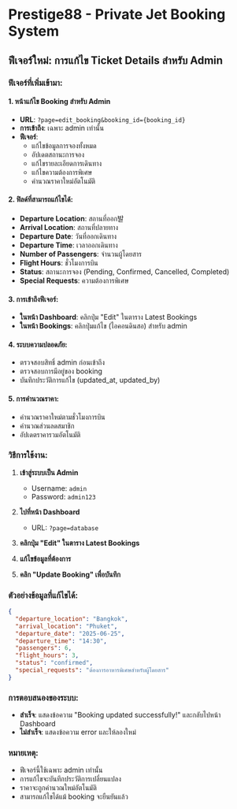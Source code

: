 # Prestige88 - Private Jet Booking System

## ฟีเจอร์ใหม่: การแก้ไข Ticket Details สำหรับ Admin

### ฟีเจอร์ที่เพิ่มเข้ามา:

#### 1. หน้าแก้ไข Booking สำหรับ Admin
- **URL**: `?page=edit_booking&booking_id={booking_id}`
- **การเข้าถึง**: เฉพาะ admin เท่านั้น
- **ฟีเจอร์**:
  - แก้ไขข้อมูลการจองทั้งหมด
  - อัปเดตสถานะการจอง
  - แก้ไขรายละเอียดการเดินทาง
  - แก้ไขความต้องการพิเศษ
  - คำนวณราคาใหม่อัตโนมัติ

#### 2. ฟิลด์ที่สามารถแก้ไขได้:
- **Departure Location**: สถานที่ออก발
- **Arrival Location**: สถานที่ปลายทาง
- **Departure Date**: วันที่ออกเดินทาง
- **Departure Time**: เวลาออกเดินทาง
- **Number of Passengers**: จำนวนผู้โดยสาร
- **Flight Hours**: ชั่วโมงการบิน
- **Status**: สถานะการจอง (Pending, Confirmed, Cancelled, Completed)
- **Special Requests**: ความต้องการพิเศษ

#### 3. การเข้าถึงฟีเจอร์:
- **ในหน้า Dashboard**: คลิกปุ่ม "Edit" ในตาราง Latest Bookings
- **ในหน้า Bookings**: คลิกปุ่มแก้ไข (ไอคอนดินสอ) สำหรับ admin

#### 4. ระบบความปลอดภัย:
- ตรวจสอบสิทธิ์ admin ก่อนเข้าถึง
- ตรวจสอบการมีอยู่ของ booking
- บันทึกประวัติการแก้ไข (updated_at, updated_by)

#### 5. การคำนวณราคา:
- คำนวณราคาใหม่ตามชั่วโมงการบิน
- คำนวณส่วนลดสมาชิก
- อัปเดตราคารวมอัตโนมัติ

### วิธีการใช้งาน:

1. **เข้าสู่ระบบเป็น Admin**
   - Username: `admin`
   - Password: `admin123`

2. **ไปที่หน้า Dashboard**
   - URL: `?page=database`

3. **คลิกปุ่ม "Edit" ในตาราง Latest Bookings**

4. **แก้ไขข้อมูลที่ต้องการ**

5. **คลิก "Update Booking" เพื่อบันทึก**

### ตัวอย่างข้อมูลที่แก้ไขได้:

```json
{
  "departure_location": "Bangkok",
  "arrival_location": "Phuket",
  "departure_date": "2025-06-25",
  "departure_time": "14:30",
  "passengers": 6,
  "flight_hours": 3,
  "status": "confirmed",
  "special_requests": "ต้องการอาหารพิเศษสำหรับผู้โดยสาร"
}
```

### การตอบสนองของระบบ:

- **สำเร็จ**: แสดงข้อความ "Booking updated successfully!" และกลับไปหน้า Dashboard
- **ไม่สำเร็จ**: แสดงข้อความ error และให้ลองใหม่

### หมายเหตุ:

- ฟีเจอร์นี้ใช้เฉพาะ admin เท่านั้น
- การแก้ไขจะบันทึกประวัติการเปลี่ยนแปลง
- ราคาจะถูกคำนวณใหม่อัตโนมัติ
- สามารถแก้ไขได้แม้ booking จะยืนยันแล้ว 